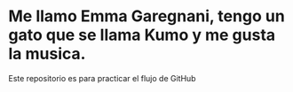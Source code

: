 # Me llamo Emma Garegnani, tengo un gato que se llama Kumo y me gusta la musica. 
Este repositorio es para practicar el flujo de GitHub
